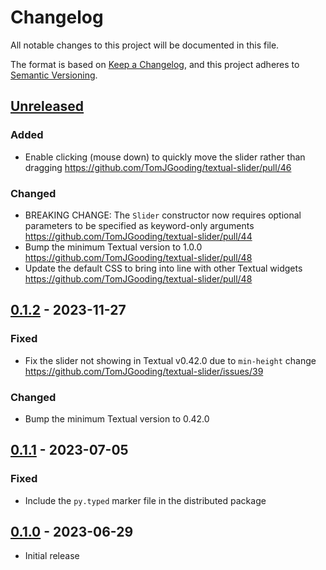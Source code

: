 # Changelog

All notable changes to this project will be documented in this file.

The format is based on [Keep a Changelog](https://keepachangelog.com/en/1.0.0/),
and this project adheres to [Semantic Versioning](https://semver.org/spec/v2.0.0.html).

## [Unreleased]

### Added

- Enable clicking (mouse down) to quickly move the slider rather than dragging https://github.com/TomJGooding/textual-slider/pull/46

### Changed

- BREAKING CHANGE: The `Slider` constructor now requires optional parameters to be specified as keyword-only arguments https://github.com/TomJGooding/textual-slider/pull/44
- Bump the minimum Textual version to 1.0.0 https://github.com/TomJGooding/textual-slider/pull/48
- Update the default CSS to bring into line with other Textual widgets https://github.com/TomJGooding/textual-slider/pull/48

## [0.1.2] - 2023-11-27

### Fixed

- Fix the slider not showing in Textual v0.42.0 due to `min-height` change https://github.com/TomJGooding/textual-slider/issues/39

### Changed

- Bump the minimum Textual version to 0.42.0

## [0.1.1] - 2023-07-05

### Fixed

- Include the `py.typed` marker file in the distributed package

## [0.1.0] - 2023-06-29

- Initial release

[unreleased]: https://github.com/TomJGooding/textual-slider/compare/v0.1.2...HEAD
[0.1.2]: https://github.com/TomJGooding/textual-slider/compare/v0.1.1...v0.1.2
[0.1.1]: https://github.com/TomJGooding/textual-slider/compare/v0.1.0...v0.1.1
[0.1.0]: https://github.com/TomJGooding/textual-slider/commits/v0.1.0

